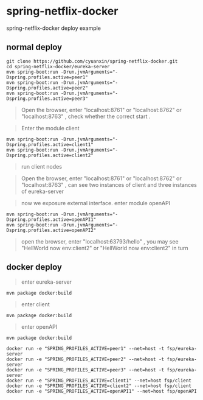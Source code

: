 # spring-netflix-docker
spring-netflix-docker deploy example

## normal deploy
```
git clone https://github.com/cyuanxin/spring-netflix-docker.git
cd spring-netflix-docker/eureka-server
mvn spring-boot:run -Drun.jvmArguments="-Dspring.profiles.active=peer1"
mvn spring-boot:run -Drun.jvmArguments="-Dspring.profiles.active=peer2"
mvn spring-boot:run -Drun.jvmArguments="-Dspring.profiles.active=peer3"
```

> Open the browser, enter "localhost:8761" or "localhost:8762" or "localhost:8763"  , check whether the correct start .

> Enter the module client

```
mvn spring-boot:run -Drun.jvmArguments="-Dspring.profiles.active=client1"
mvn spring-boot:run -Drun.jvmArguments="-Dspring.profiles.active=client2"
```
> run client nodes

> Open the browser, enter "localhost:8761" or "localhost:8762" or "localhost:8763"  , can see two instances of client and three instances of eureka-server
 
> now we exposure external interface. enter module openAPI
  
```
mvn spring-boot:run -Drun.jvmArguments="-Dspring.profiles.active=openAPI1"
mvn spring-boot:run -Drun.jvmArguments="-Dspring.profiles.active=openAPI2"
```

> open the browser, enter "localhost:63793/hello" , you may see "HellWorld now env:client2" or "HellWorld now env:client2" in turn

## docker deploy
> enter eureka-server
```
mvn package docker:build
```
> enter client
```
mvn package docker:build
```
> enter openAPI
```
mvn package docker:build
```

```
docker run -e "SPRING_PROFILES_ACTIVE=peer1" --net=host -t fsp/eureka-server
docker run -e "SPRING_PROFILES_ACTIVE=peer2" --net=host -t fsp/eureka-server
docker run -e "SPRING_PROFILES_ACTIVE=peer3" --net=host -t fsp/eureka-server
docker run -e "SPRING_PROFILES_ACTIVE=client1" --net=host fsp/client
docker run -e "SPRING_PROFILES_ACTIVE=client2" --net=host fsp/client
docker run -e "SPRING_PROFILES_ACTIVE=openAPI1" --net=host fsp/openAPI
```
